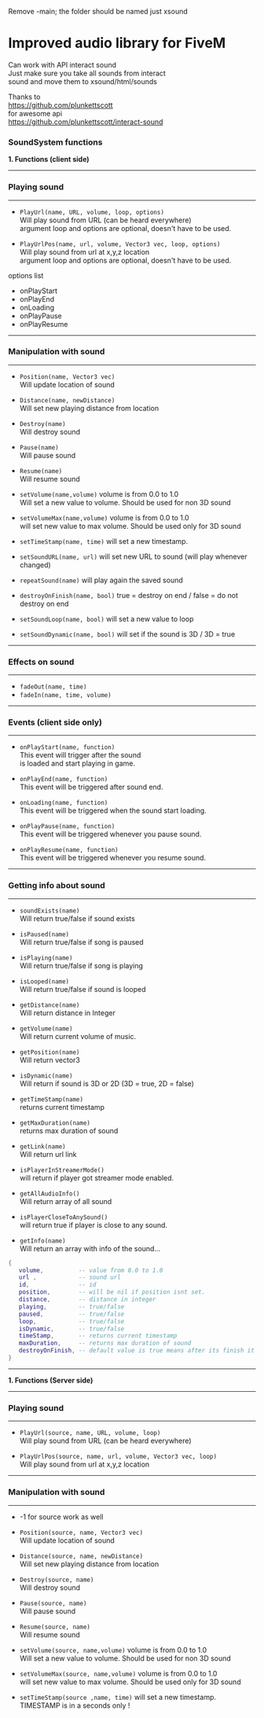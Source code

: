 Remove -main; the folder should be named just xsound

# Improved audio library for FiveM

Can work with API interact sound<br>
Just make sure you take all sounds from interact<br>
sound and move them to xsound/html/sounds

Thanks to<br>
https://github.com/plunkettscott<br>
for awesome api<br>
https://github.com/plunkettscott/interact-sound<br>

### SoundSystem functions

**1. Functions (client side)**

------------

### Playing sound

------------

   - `PlayUrl(name, URL, volume, loop, options)`<br>Will play sound from URL (can be heard everywhere)<br>argument loop and options are optional, doesn't have to be used.
      
   - `PlayUrlPos(name, url, volume, Vector3 vec, loop, options)` <br>Will play sound from url at x,y,z location <br>argument loop and options are optional, doesn't have to be used.
   
   options list
   - onPlayStart
   - onPlayEnd
   - onLoading
   - onPlayPause
   - onPlayResume
   
------------

### Manipulation with sound

------------

   - `Position(name, Vector3 vec)`<br>Will update location of sound
   
   - `Distance(name, newDistance)`<br>Will set new playing distance from location
     
   - `Destroy(name)`<br>Will destroy sound
     
   - `Pause(name)`<br>Will pause sound
     
   - `Resume(name)`<br>Will resume sound       
     
   - `setVolume(name,volume)` volume is from 0.0 to 1.0<br>Will set a new value to volume. Should be used for non 3D sound
     
   - `setVolumeMax(name,volume)` volume is from 0.0 to 1.0<br>will set new value to max volume. Should be used only for 3D sound
   
   - `setTimeStamp(name, time)` will set a new timestamp.
   
   - `setSoundURL(name, url)` will set new URL to sound (will play whenever changed)
   
   - `repeatSound(name)` will play again the saved sound
   
   - `destroyOnFinish(name, bool)` true = destroy on end / false = do not destroy on end
   
   - `setSoundLoop(name, bool)` will set a new value to loop
   
   - `setSoundDynamic(name, bool)`  will set if the sound is 3D / 3D = true
   
------------
   
### Effects on sound

------------
   
   - `fadeOut(name, time)`
   - `fadeIn(name, time, volume)`

------------

### Events (client side only)

------------

   - `onPlayStart(name, function)`
   <br>This event will trigger after the sound
   <br>is loaded and start playing in game.
   
   - `onPlayEnd(name, function)`
   <br>This event will be triggered after sound end.
   
   - `onLoading(name, function)`
   <br>This event will be triggered when the sound start loading.
   - `onPlayPause(name, function)`
   <br>This event will be triggered whenever you pause sound.
   - `onPlayResume(name, function)`
   <br>This event will be triggered whenever you resume sound.
   
------------

### Getting info about sound

------------
   - `soundExists(name)`<br>Will return true/false if sound exists
   
   - `isPaused(name)`<br>Will return true/false if song is paused
   
   - `isPlaying(name)`<br>Will return true/false if song is playing   
   
   - `isLooped(name)`<br>Will return true/false if sound is looped
   
   - `getDistance(name)`<br>Will return distance in Integer  
   
   - `getVolume(name)`<br>Will return current volume of music.   
   
   - `getPosition(name)`<br>Will return vector3
   
   - `isDynamic(name)` <br>Will return if sound is 3D or 2D (3D = true, 2D = false)
   
   - `getTimeStamp(name)`<br>returns current timestamp
     
   - `getMaxDuration(name)` <br>returns max duration of sound
   
   - `getLink(name)` <br>Will return url link 
   
   - `isPlayerInStreamerMode()` <br>will return if player got streamer mode enabled. 
   
   - `getAllAudioInfo()` <br>Will return array of all sound
   
   - `isPlayerCloseToAnySound()` <br>will return true if player is close to any sound.
   
   - `getInfo(name)` <br>Will return an array with info of the sound...
```LUA
{
   volume,          -- value from 0.0 to 1.0
   url ,            -- sound url
   id,              -- id 
   position,        -- will be nil if position isnt set.
   distance,        -- distance in integer
   playing,         -- true/false
   paused,          -- true/false
   loop,            -- true/false
   isDynamic,       -- true/false
   timeStamp,       -- returns current timestamp
   maxDuration,     -- returns max duration of sound
   destroyOnFinish, -- default value is true means after its finish it will destroy it self
}
```
------------

**1. Functions (Server side)**

------------

### Playing sound

------------
   - `PlayUrl(source, name, URL, volume, loop)`<br>Will play sound from URL (can be heard everywhere)
      
   - `PlayUrlPos(source, name, url, volume, Vector3 vec, loop)` <br>Will play sound from url at x,y,z location 
       
------------

### Manipulation with sound

------------
   - -1 for source work as well

   - `Position(source, name, Vector3 vec)`<br>Will update location of sound
   
   - `Distance(source, name, newDistance)`<br>Will set new playing distance from location
     
   - `Destroy(source, name)`<br>Will destroy sound
     
   - `Pause(source, name)`<br>Will pause sound
     
   - `Resume(source, name)`<br>Will resume sound       
     
   - `setVolume(source, name,volume)` volume is from 0.0 to 1.0<br>Will set a new value to volume. Should be used for non 3D sound
     
   - `setVolumeMax(source, name,volume)` volume is from 0.0 to 1.0<br>will set new value to max volume. Should be used only for 3D sound
   
   - `setTimeStamp(source ,name, time)` will set a new timestamp.
   <br>TIMESTAMP is in a seconds only !


